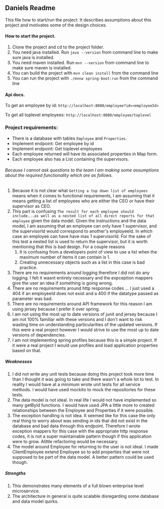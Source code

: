 ## Daniels Readme
This file how to start/run the project. It describes assumptions about this project and motivates some of the design choices.

#### How to start the project.
1. Clone the project and cd to the project folder.
2. You need java installed. Run `java --version` from command line to make sure java is installed.
3. You need maven installed. Run `mvn --version` from command line to make sure maven is installed.
4. You can build the project with `mvn clean install` from the command line
5. You can run the project with `./mvnw spring-boot:run` from the command line

#### Api docs.
To get an employee by id:
`
http://localhost:8080/employee?id=<employeeId>
`

To get all toplevel employees:
`
http://localhost:8080/employee/toplevel
`

### Project requirements:
- There is a database with tables `Employee` and `Properties`.
- Implement endpoint: Get employee by id
- Implement endpoint: Get toplevel employees
- Each employee returned will have its associated properties in Map form.
- Each employee also has a List<Employee> containing the supervisors.

###### Because I cannot ask questions to the team I am making some assumptions about the required functionality which are as follows.
1. Because it is not clear what `Getting a top down list of employees` means when it comes to functional requirements, I am assuming that it means getting a list of employees who are either the CEO or have their supervisor as CEO.
2. This part is confusing `The result for each employee should include...as well as a nested list of all direct reports for that employee` given the data model. Given the instructions and the data model, I am assuming that an employee can only have 1 supervisor, and the supervisorId would correspond to another's employeeId. In which case an employee can have have max 1 supervisorId. For the sake of this test a nested list is used to return the supervisor, but it is worth mentioning that this is bad design. For a couple reasons
    1. It is confusing from a developers point of view to use a list when the maximum number of items it can contain is 1.
    2. Creating unnecessary objects such as a list in this case is bad practice.
3. There are no requirements around logging therefore I did not do any logging. I felt it wasnt entirely necessary and the expception mappers give the user an idea if something is going wrong.
4. There are no requirements around http response codes ... I just used a 404 if an employeeId does not exist and a 400 if the datatype passed as parameter was bad.
5. There are no requirements around API framework for this reason I am using jersey because I prefer it over spring.
6. I am not using the most up to date versions of junit and jersey because I am not 100% familiar with these versions and I don't want to risk wasting time on understanding particularities of the updated versions. If this were a real project however I would strive to use the most up to date versions of dependencies.
7. I am not implementing spring profiles because this is a simple project. If it were a real project I would use profiles and load application properties based on that.

##### Weaknesses
1. I did not write any unit tests because doing this project took more time than I thought it was going to take and there wasn't a whole lot to test. In reality I would have at a minimum wrote unit tests for all service methods. I would have used mockito to mock the repositories for these tests.
2. The data model is not ideal. In real life I would not have implemented so many getById functions. I would have used JPA a little more to created relationships between the Employee and Properties if it were possible.
3. The exception handling is not idea. It seemed like for this case the only real thing to worry about was sending in ids that did not exist in the database and bad data through this endpoint. Therefore I wrote exception mappers for this case with the appropriate http response codes, it is not a super maintainable pattern though if this application were to grow. Alittle refactoring would be necessary.
4. The model around Employee for returning to the user is not ideal. I made ClientEmployee extend Employee so to add properties that were not supposed to be part of the data model. A better pattern could be used though.

##### Strengths
1. This demonstrates many elements of a full blown enterprise level microservice.
2. The architecture in general is quite scalable disregarding some database and data model quirks.
